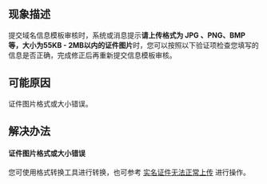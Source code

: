 
## 现象描述
提交域名信息模板审核时，系统或消息提示**请上传格式为 JPG 、PNG、BMP 等，大小为55KB - 2MB以内的证件图片**时，您可以按照以下验证项检查您填写的信息是否正确，完成修正后再重新提交信息模板审核。

## 可能原因
证件图片格式或大小错误。

## 解决办法
#### 证件图片格式或大小错误
您可使用格式转换工具进行转换，也可参考 [实名证件无法正常上传](https://cloud.tencent.com/document/product/242/61993) 进行操作。
